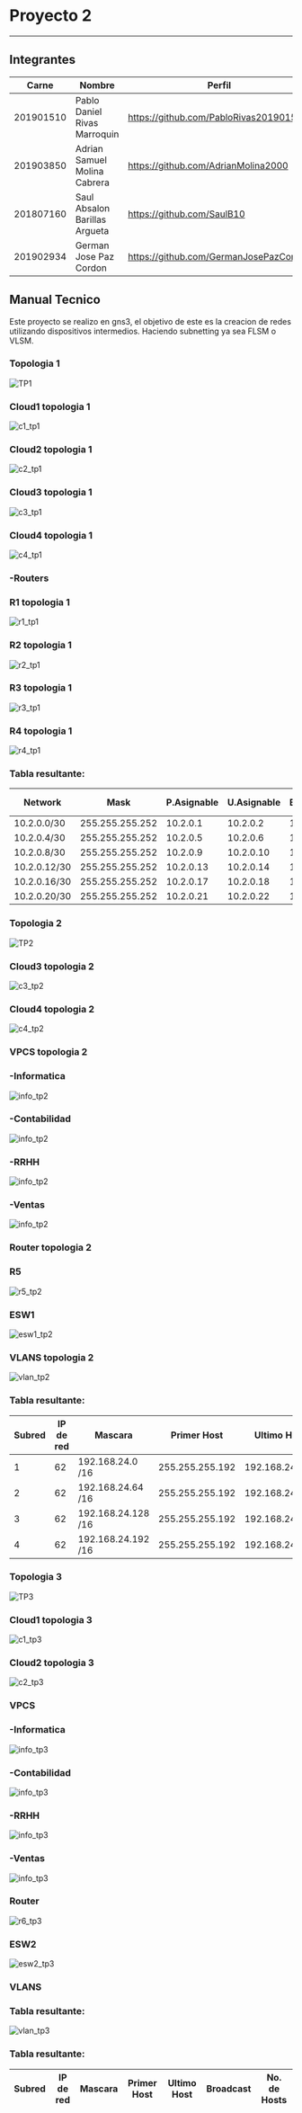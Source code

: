 # Proyecto 2
---------------
## Integrantes
|Carne | Nombre | Perfil |
|-----|-----|-----|
|201901510| Pablo Daniel Rivas Marroquin| https://github.com/PabloRivas201901510 |
|201903850 |Adrian Samuel Molina Cabrera| https://github.com/AdrianMolina2000 |
|201807160 | Saul Absalon Barillas Argueta| https://github.com/SaulB10 |
|201902934 |German Jose Paz Cordon| https://github.com/GermanJosePazCordon |


## Manual Tecnico
Este proyecto se realizo en gns3, el objetivo de este es la creacion de redes utilizando dispositivos intermedios.
Haciendo subnetting ya sea FLSM o VLSM.

### Topologia 1
![](img/TP1.png "TP1")

### Cloud1 topologia 1
![](img/tp1_c1.png "c1_tp1")
### Cloud2 topologia 1
![](img/tp1_c2.png "c2_tp1")
### Cloud3 topologia 1
![](img/tp1_c3.png "c3_tp1")
### Cloud4 topologia 1
![](img/tp1_c4.png "c4_tp1")

### -Routers
### R1 topologia 1
![](img/tp1_r1.png "r1_tp1")
### R2 topologia 1
![](img/tp1_r2.png "r2_tp1")
### R3 topologia 1
![](img/tp1_r3.png "r3_tp1")
### R4 topologia 1
![](img/tp1_r4.png "r4_tp1")

### Tabla resultante:
| Network | Mask | P.Asignable | U.Asignable | Broadcast | Host Totales | Cantidad de host |
|-----|-----|-----|-----|-----|-----|-----|
| 10.2.0.0/30 | 255.255.255.252 |10.2.0.1 | 10.2.0.2 | 10.2.0.3 | 2 | 2 | 
| 10.2.0.4/30 | 255.255.255.252 |10.2.0.5 | 10.2.0.6 | 10.2.0.7 | 2 | 2 |
| 10.2.0.8/30 | 255.255.255.252 |10.2.0.9 | 10.2.0.10 | 10.2.0.11 | 2 | 2 |
| 10.2.0.12/30 | 255.255.255.252 |10.2.0.13 | 10.2.0.14 | 10.2.0.15 | 2 | 2 |
| 10.2.0.16/30 | 255.255.255.252 |10.2.0.17 | 10.2.0.18 | 10.2.0.19 | 2 | 2 |
| 10.2.0.20/30 | 255.255.255.252 |10.2.0.21 | 10.2.0.22 | 10.2.0.23 | 2 | 2 |

### Topologia 2
![](img/tp2.png "TP2")

### Cloud3 topologia 2
![](img/tp2_c3.png "c3_tp2")
### Cloud4 topologia 2
![](img/tp2_c4.png "c4_tp2")

### VPCS topologia 2
### -Informatica
![](img/tp2_info.png "info_tp2")
### -Contabilidad
![](img/tp2_conta.png "info_tp2")
### -RRHH
![](img/tp2_rrhh.png "info_tp2")
### -Ventas
![](img/tp2_ventas.png "info_tp2")

### Router topologia 2
### R5
![](img/tp2_router.png "r5_tp2")

### ESW1
![](img/tp2_tr.png "esw1_tp2")
### VLANS topologia 2
![](img/tp2_vlan.png "vlan_tp2")
### Tabla resultante:
|Subred | IP de red |Mascara | Primer Host | Ultimo Host|Broadcast| No. de Hosts |
|-----|-----|-----|-----|-----|-----|-----|
|1|62|192.168.24.0 /16|255.255.255.192|192.168.24.1|192.168.24.62|192.168.24.63|
|2|62|192.168.24.64 /16|255.255.255.192|192.168.24.65|192.168.24.126|192.168.24.127|
|3|62|192.168.24.128 /16|255.255.255.192|192.168.24.129|192.168.24.190|192.168.24.191|
|4|62|192.168.24.192 /16|255.255.255.192|192.168.24.193|192.168.24.254|192.168.24.255|

### Topologia 3
![](img/tp3.png "TP3")
### Cloud1 topologia 3
![](img/tp3_cloud1.png "c1_tp3")
### Cloud2 topologia 3
![](img/tp3_cloud2.png "c2_tp3")

### VPCS
### -Informatica
![](img/tp3_info1.png "info_tp3")
### -Contabilidad
![](img/tp3_conta1.png "info_tp3")
### -RRHH
![](img/tp3_rrhh1.png "info_tp3")
### -Ventas
![](img/tp3_ventas1.png "info_tp3")

### Router
![](img/tp3_router6.png "r6_tp3")
### ESW2
![](img/tp3_tr.png "esw2_tp3")
### VLANS
### Tabla resultante:
![](img/tp3_vlans.png "vlan_tp3")
### Tabla resultante:
|Subred | IP de red |Mascara | Primer Host | Ultimo Host|Broadcast| No. de Hosts |
|-----|-----|-----|-----|-----|-----|-----|
